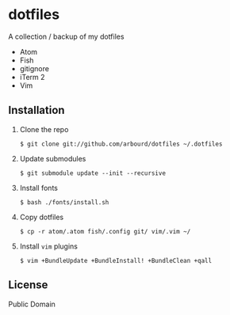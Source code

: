 # dotfiles

A collection / backup of my dotfiles

* Atom
* Fish
* gitignore
* iTerm 2
* Vim

## Installation

  1. Clone the repo

      `$ git clone git://github.com/arbourd/dotfiles ~/.dotfiles`

  2. Update submodules

      `$ git submodule update --init --recursive`

  3. Install fonts

      `$ bash ./fonts/install.sh`

  4. Copy dotfiles

      `$ cp -r atom/.atom fish/.config git/ vim/.vim ~/`

  5. Install `vim` plugins

      `$ vim +BundleUpdate +BundleInstall! +BundleClean +qall`

## License

Public Domain
